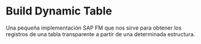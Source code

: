 # Build Dynamic Table

Una pequeña implementación SAP FM que nos sirve para obtener los registros de una tabla transparente a partir de una determinada estructura.
